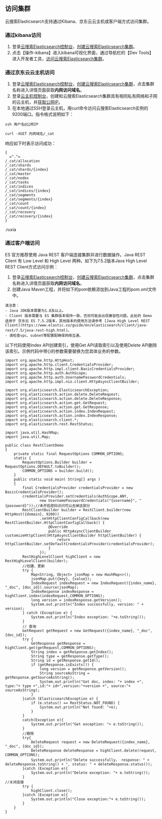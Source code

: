 ## 访问集群
云搜索Elasticsearch支持通过Kibana、京东云云主机或客户端方式访问集群。

### 通过kibana访问
1. 登录[云搜索Elasticsearch控制台](https://es-console.jdcloud.com/clusters)，[创建云搜索Elasticsearch集群](../Getting-Started/Create-ES.md)。</br>
2. 点击【操作-kibana】进入kibana可视化界面，通过导航栏的【Dev Tools】进入开发者工具，[访问云搜索Elasticsearch集群](../Getting-Started/dataview.md)。</br>

### 通过京东云云主机访问
1. 登录[云搜索Elasticsearch控制台](https://es-console.jdcloud.com/clusters)，[创建云搜索Elasticsearch集群](../Getting-Started/Create-ES.md)，点击集群名称进入详情页面获取**内网访问域名**。</br>
2. 登录[云主机控制台](https://cns-console.jdcloud.com/host/compute/list)，创建和云搜索Elasticsearch集群具有相同私有网络和子网的云主机，并[获取公网IP](https://docs.jdcloud.com/cn/virtual-machines/associate-elastic-ip)。</br>
3. 在本地通过SSH登录云主机，用curl命令访问云搜索Elasticsearch实例的9200端口。指令格式说明如下：</br>
```
ssh 用户名@公网IP

curl -XGET 内网域名/_cat

```
响应如下时表示访问成功：
```
{
  =^.^=
/_cat/allocation
/_cat/shards
/_cat/shards/{index}
/_cat/master
/_cat/nodes
/_cat/tasks
/_cat/indices
/_cat/indices/{index}
/_cat/segments
/_cat/segments/{index}
/_cat/count
/_cat/count/{index}
/_cat/recovery
/_cat/recovery/{index}
}

```

.ruxia 
### 通过客户端访问
ES 官方推荐使用 Java REST 客户端连接集群并进行数据操作。Java REST Client 有 Low Level 和 High Level 两种。如下为7.5.2版本Java High Level REST Client方式访问示例： </br>
1. 登录[云搜索Elasticsearch控制台](https://es-console.jdcloud.com/clusters)，[创建云搜索Elasticsearch集群](../Getting-Started/Create-ES.md)，点击集群名称进入详情页面获取**内网访问域名**。</br>
2. 创建Java Maven工程，并将如下的pom依赖添加到Java工程的pom.xml文件中。</br>

```
请注意：
- Java JDK版本需要为1.8及以上。
- Client 版本需要与 ES 集群版本保持一致，否则可能会出现兼容性问题。此处的 Demo 适用于 京东云 ES 7.5.2版本，其他版本的使用方法请参考 [Java High Level REST Client](https://www.elastic.co/guide/en/elasticsearch/client/java-rest/7.5/java-rest-high.html)。
- 请检查vpc、subnet等配置配确保网络互通。
```
以下代码使用Index API创建索引，使用Get API读取索引以及使用Delete API删除该索引。示例代码中带{}的参数需要替换为您具体业务的参数。
```
import org.apache.http.HttpHost;
import org.apache.http.client.CredentialsProvider;
import org.apache.http.impl.client.BasicCredentialsProvider;
import org.apache.http.auth.AuthScope;
import org.apache.http.auth.UsernamePasswordCredentials;
import org.apache.http.impl.nio.client.HttpAsyncClientBuilder;

import org.elasticsearch.ElasticsearchException;
import org.elasticsearch.action.delete.DeleteRequest;
import org.elasticsearch.action.delete.DeleteResponse;
import org.elasticsearch.action.get.GetRequest;
import org.elasticsearch.action.get.GetResponse;
import org.elasticsearch.action.index.IndexRequest;
import org.elasticsearch.action.index.IndexResponse;
import org.elasticsearch.client.*;
import org.elasticsearch.rest.RestStatus;

import java.util.HashMap;
import java.util.Map;

public class RestClientDemo 
{
    private static final RequestOptions COMMON_OPTIONS;
    static {
        RequestOptions.Builder builder = RequestOptions.DEFAULT.toBuilder();
        COMMON_OPTIONS = builder.build();
    }
    public static void main( String[] args )
    {
        final CredentialsProvider credentialsProvider = new BasicCredentialsProvider();
        credentialsProvider.setCredentials(AuthScope.ANY,
                new UsernamePasswordCredentials("{username}", "{password}"));//未开启密码访问可以去掉这部分
        RestClientBuilder builder = RestClient.builder(new HttpHost({domain}, 9200))
                .setHttpClientConfigCallback(new RestClientBuilder.HttpClientConfigCallback() {
                    @Override
                    public HttpAsyncClientBuilder customizeHttpClient(HttpAsyncClientBuilder httpClientBuilder) {
                        return httpClientBuilder.setDefaultCredentialsProvider(credentialsProvider);
                    }
                });
        RestHighLevelClient highClient = new RestHighLevelClient(builder);
        //创建、更新
        try {
            Map<String, Object> jsonMap = new HashMap<>();
            jsonMap.put({key}, {value});
            IndexRequest indexRequest = new IndexRequest({index_name}, "_doc", {doc_id}).source(jsonMap);
            IndexResponse indexResponse = highClient.index(indexRequest,COMMON_OPTIONS);
            long version = indexResponse.getVersion();
            System.out.println("Index successfully, version: " + version);
        } catch (Exception e) {
            System.out.println("Index exception: "+e.toString());
        }
        // 查询
        GetRequest getRequest = new GetRequest({index_name}, "_doc", {doc_id});
        try {
            GetResponse getResponse = highClient.get(getRequest,COMMON_OPTIONS);
            String index = getResponse.getIndex();
            String type = getResponse.getType();
            String id = getResponse.getId();
            if (getResponse.isExists()) {
                long version = getResponse.getVersion();
                String sourceAsString = getResponse.getSourceAsString();
                System.out.println("Got doc, index: "+ index +", type:"+ type +",id:"+ id+",version:"+version +", source:"+ sourceAsString);
            }
        }catch (ElasticsearchException e) {
            if (e.status() == RestStatus.NOT_FOUND) {
                System.out.println("Not found: "+e);
            }
        }
        catch(Exception e){
            System.out.println("Get exception: "+ e.toString());
        }
        //删除
        try{
            DeleteRequest request = new DeleteRequest({index_name}, "_doc", {doc_id});
            DeleteResponse deleteResponse = highClient.delete(request, COMMON_OPTIONS);
            System.out.println("Delete successfully， response: " + deleteResponse.toString() + ", status: " + deleteResponse.status());
        }catch (Exception e){
            System.out.println("Delete exception: "+ e.toString());
        }
//关闭连接
        try {
            highClient.close();
        }catch (Exception e){
            System.out.println("Close exception:"+ e.toString());
        }
    }
}
```
   
   
